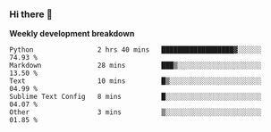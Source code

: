 ### Hi there 👋


**Weekly development breakdown**

<!--START_SECTION:waka-->
```text
Python                2 hrs 40 mins   ██████████████████▓░░░░░░   74.93 % 
Markdown              28 mins         ███▒░░░░░░░░░░░░░░░░░░░░░   13.50 % 
Text                  10 mins         █▒░░░░░░░░░░░░░░░░░░░░░░░   04.99 % 
Sublime Text Config   8 mins          █░░░░░░░░░░░░░░░░░░░░░░░░   04.07 % 
Other                 3 mins          ▒░░░░░░░░░░░░░░░░░░░░░░░░   01.85 % 
```
<!--END_SECTION:waka-->
